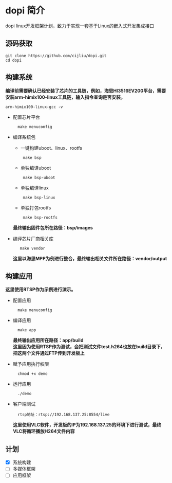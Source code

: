 dopi 简介
=========
dopi linux开发框架计划，致力于实现一套基于Linux的嵌入式开发集成接口   

  

源码获取  
--------
    git clone https://github.com/cijliu/dopi.git  
    cd dopi


## 构建系统  

**编译前需要确认已经安装了芯片的工具链，例如，海思HI3516EV200平台，需要安装arm-himix100-linux工具链，输入指令查询是否安装。**  

    arm-himix100-linux-gcc -v



* 配置芯片平台  

        make menuconfig    

* 编译系统包  

  * 一键构建uboot、linux、rootfs  

         make bsp  

  * 单独编译uboot  

         make bsp-uboot  

  * 单独编译linux  

         make bsp-linux  

  * 单独打包rootfs  

         make bsp-rootfs  

  **最终输出固件包所在路径：bsp/images**
  
* 编译芯片厂商相关库  

         make vendor  
         
  **这里以海思MPP为例进行整合，最终输出相关文件所在路径：vendor/output**
  
## 构建应用  

**这里使用RTSP作为示例进行演示。** 
* 配置应用  

        make menuconfig    
    
* 编译应用  

        make app    
    

  **最终输出应用所在路径：app/build**  
  **这里因为使用RTSP作为测试，会把测试文件test.h264也放在build目录下，把这两个文件通过FTP传到开发板上**  
* 赋予应用执行权限  

        chmod +x demo    
* 运行应用  

        ./demo    

* 客户端测试 

        rtsp地址：rtsp://192.168.137.25:8554/live    
        
   **这里使用VLC软件，开发板的IP为192.168.137.25的环境下进行测试，最终VLC将循环播放H264文件内容**  

计划  
-----
- [x] 系统构建  
- [ ] 多媒体框架  
- [ ] 应用框架  
